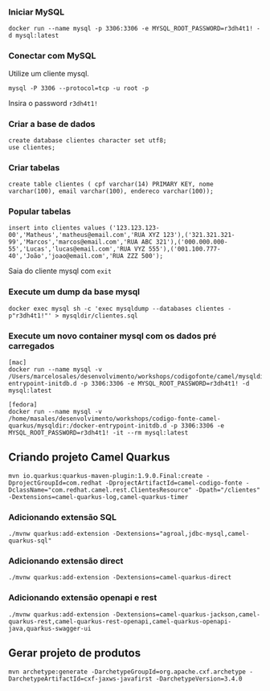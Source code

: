 ### Iniciar MySQL
```
docker run --name mysql -p 3306:3306 -e MYSQL_ROOT_PASSWORD=r3dh4t1! -d mysql:latest
```

### Conectar com MySQL
Utilize um cliente mysql.

```
mysql -P 3306 --protocol=tcp -u root -p
```
Insira o password `r3dh4t1!`

### Criar a base de dados
```
create database clientes character set utf8;
use clientes;
```

### Criar tabelas
```
create table clientes ( cpf varchar(14) PRIMARY KEY, nome varchar(100), email varchar(100), endereco varchar(100));
```

### Popular tabelas
```
insert into clientes values ('123.123.123-00','Matheus','matheus@email.com','RUA XYZ 123'),('321.321.321-99','Marcos','marcos@email.com','RUA ABC 321'),('000.000.000-55','Lucas','lucas@email.com','RUA VYZ 555'),('001.100.777-40','João','joao@email.com','RUA ZZZ 500');
```

Saia do cliente mysql com `exit`

### Execute um dump da base mysql
```
docker exec mysql sh -c 'exec mysqldump --databases clientes -p"r3dh4t1!"' > mysqldir/clientes.sql
```

### Execute um novo container mysql com os dados pré carregados
```
[mac]
docker run --name mysql -v /Users/marcelosales/desenvolvimento/workshops/codigofonte/camel/mysqldir:/docker-entrypoint-initdb.d -p 3306:3306 -e MYSQL_ROOT_PASSWORD=r3dh4t1! -d mysql:latest

[fedora]
docker run --name mysql -v /home/masales/desenvolvimento/workshops/codigo-fonte-camel-quarkus/mysqldir:/docker-entrypoint-initdb.d -p 3306:3306 -e MYSQL_ROOT_PASSWORD=r3dh4t1! -it --rm mysql:latest

```

## Criando projeto Camel Quarkus
```
mvn io.quarkus:quarkus-maven-plugin:1.9.0.Final:create -DprojectGroupId=com.redhat -DprojectArtifactId=camel-codigo-fonte -DclassName="com.redhat.camel.rest.ClientesResource" -Dpath="/clientes" -Dextensions=camel-quarkus-log,camel-quarkus-timer
```

### Adicionando extensão SQL
```
./mvnw quarkus:add-extension -Dextensions="agroal,jdbc-mysql,camel-quarkus-sql"
```

### Adicionando extensão direct
```
./mvnw quarkus:add-extension -Dextensions=camel-quarkus-direct
```
### Adicionando extensão openapi e rest
```
./mvnw quarkus:add-extension -Dextensions=camel-quarkus-jackson,camel-quarkus-rest,camel-quarkus-rest-openapi,camel-quarkus-openapi-java,quarkus-swagger-ui
```

## Gerar projeto de produtos
```
mvn archetype:generate -DarchetypeGroupId=org.apache.cxf.archetype -DarchetypeArtifactId=cxf-jaxws-javafirst -DarchetypeVersion=3.4.0
```
